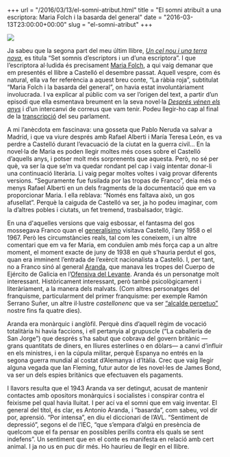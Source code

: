 +++
url = "/2016/03/13/el-somni-atribut.html"
title = "El somni atribuït a una escriptora: Maria Folch i la basarda del general"
date = "2016-03-13T23:00:00+00:00"
slug = "el-somni-atribut"
+++

<img src="https://3.bp.blogspot.com/-TD9XnPWP8nw/UbAipXuib-I/AAAAAAAAI0g/ajd4RmYc6L0/s400/generalaranda.jpg" />

Ja sabeu que la segona part del meu últim llibre, [*Un cel nou i una terra nova*](https://carlesbellver.net/llibres/uncelnouiunaterranova/), es titula “Set somnis d’escriptors i un d’una escriptora”. I que l’escriptora al·ludida és precisament [Maria Folch](http://blocs.mesvilaweb.cat/marieta/), a qui vaig demanar que em presentés el llibre a Castelló el desembre passat. Aquell vespre, com és natural, ella va fer referència a aquest breu conte, “La ràbia roja”, subtitulat “Maria Folch i la basarda del general”, on havia estat involuntàriament involucrada. I va explicar al públic com va ser l’origen del text, a partir d’un episodi que ella esmentava breument en la seva novel·la [*Després vénen els anys*](http://www.drassana.net/#!product/prd13/3163417081/despr%C3%A9s-v%C3%A9nen-els-anys-%C2%B7-maria-folch) i d’un intercanvi de correus que vam tenir. Podeu llegir-ho cap al final de la [transcripció](http://carlesbellver.net/llibres/uncelnouiunaterranova/mariafolch-uncelnouiunaterranova.html) del seu parlament.

A mi l’anècdota em fascinava: una gosseta que Pablo Neruda va salvar a Madrid, i que va viure després amb Rafael Alberti i María Teresa León, es va perdre a Castelló durant l’evacuació de la ciutat en la guerra civil… En la novel·la de Maria es poden llegir moltes més coses sobre el Castelló d’aquells anys, i potser molt més sorprenents que aquesta. Però, no sé per què, va ser la que se’m va quedar rondant pel cap i vaig intentar donar-li una continuació literària. Li vaig pegar moltes voltes i vaig provar diferents versions. “Seguramente fue fusilada por las tropas de Franco”, deia més o menys Rafael Alberti en un dels fragments de la documentació que em va proporcionar Maria. I ella reblava: “Només ens faltava això, un gos afusellat”. Perquè la caiguda de Castelló va ser, ja ho podeu imaginar, com la d’altres pobles i ciutats, un fet tremend, trasbalsador, tràgic.

En una d'aquelles versions que vaig esbossar, el fantasma del gos mossegava Franco quan el [generalísimo](https://en.wikipedia.org/wiki/Generalissimo) visitava Castelló, l’any 1958 o el 1967. Però les circumstàncies reals, tal com les coneixem, i un altre comentari que em va fer Maria, em conduïen amb més força cap a un altre moment, el moment exacte de juny de 1938 en què s’hauria perdut el gos, quan era imminent l’entrada de l’exèrcit nacionalista a Castelló. I, per tant, no a Franco sinó al general [Aranda](https://es.wikipedia.org/wiki/Antonio_Aranda_Mata), que manava les tropes del Cuerpo de Ejército de Galicia en l’[Ofensiva del Levante](https://es.wikipedia.org/wiki/Ofensiva_del_Levante). Aranda és un personatge molt interessant. Històricament interessant, però també psicològicament i literàriament, a la manera dels malvats. (Com altres personatges del franquisme, particularment del primer franquisme: per exemple Ramón Serrano Suñer, un altre il·lustre *castellonenc* que va ser [“alcalde perpetuo”](http://www.elperiodicomediterraneo.com/noticias/castellon/castellon-retira-honores-franco-no-nombres-regimen-calles-plazas_769582.html) nostre fins fa quatre dies).

Aranda era monàrquic i anglòfil. Perquè dins d’aquell règim de vocació totalitària hi havia faccions, i ell pertanyia al grupuscle (“La caballería de San Jorge”) que després s’ha sabut que cobrava del govern britànic —grans quantitats de diners, en lliures esterlines o en dòlars— a canvi d’influir en els ministres, i en la cúpula militar, perquè Espanya no entrés en la segona guerra mundial al costat d’Alemanya i d’Itàlia. Crec que vaig llegir alguna vegada que Ian Fleming, futur autor de les novel·les de James Bond, va ser un dels espies britànics que efectuaven els pagaments.

I llavors resulta que el 1943 Aranda va ser detingut, acusat de mantenir contactes amb opositors monàrquics i socialistes i conspirar contra el feixisme pel qual havia lluitat. I per ací va el somni que em vaig inventar. El general del títol, és clar, es Antonio Aranda, i “basarda”, com sabeu, vol dir por, aprensió. “Por intensa”, en diu el diccionari de l’AVL. “Sentiment de depressió”, segons el de l’IEC, “que s’empara d’algú en presència de quelcom que el fa pensar en possibles perills contra els quals se sent indefens”. Un sentiment que en el conte es manifesta en relació amb cert animal. I ja no us en puc dir més. Ho hauríeu de llegir en el llibre.


